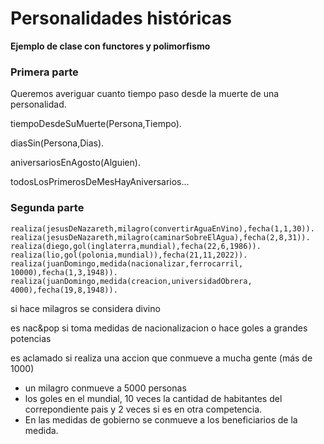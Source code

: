 # Personalidades históricas

**Ejemplo de clase con functores y polimorfismo**

### Primera parte
Queremos averiguar cuanto tiempo paso desde la muerte de una personalidad.

tiempoDesdeSuMuerte(Persona,Tiempo).

diasSin(Persona,Dias).

aniversariosEnAgosto(Alguien).

todosLosPrimerosDeMesHayAniversarios...


### Segunda parte

```
realiza(jesusDeNazareth,milagro(convertirAguaEnVino),fecha(1,1,30)).
realiza(jesusDeNazareth,milagro(caminarSobreElAgua),fecha(2,8,31)).
realiza(diego,gol(inglaterra,mundial),fecha(22,6,1986)).
realiza(lio,gol(polonia,mundial)),fecha(21,11,2022)).
realiza(juanDomingo,medida(nacionalizar,ferrocarril, 10000),fecha(1,3,1948)).
realiza(juanDomingo,medida(creacion,universidadObrera, 4000),fecha(19,8,1948)).
```

si hace milagros se considera divino

es nac&pop si toma medidas de nacionalizacion o hace goles a grandes potencias 

es aclamado si realiza una accion que conmueve a mucha gente (más de 1000)
* un milagro conmueve a 5000 personas
* los goles en el mundial, 10 veces la cantidad de habitantes del correpondiente pais y 2 veces si es en otra competencia.
* En las medidas de gobierno se conmueve a los beneficiarios de la medida. 




